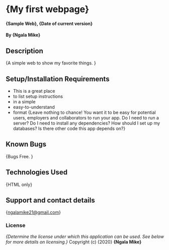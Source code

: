 # {My first webpage}
#### {Sample Web}, {Date of current version}
#### By **{Ngala Mike}**
## Description
{A simple web to show my favorite things. }
## Setup/Installation Requirements
* This is a great place
* to list setup instructions
* in a simple
* easy-to-understand
* format
{Leave nothing to chance! You want it to be easy for potential users, employers and collaborators to run your app. Do I need to run a server? Do I need to install any dependencies? How should I set up my databases? Is there other code this app depends on?}
## Known Bugs
{Bugs Free. }
## Technologies Used
{HTML  only}
## Support and contact details
{ngalamike21@gmail.com}
### License
*{Determine the license under which this application can be used.  See below for more details on licensing.}*
Copyright (c) {2020} **{Ngala Mike}**
